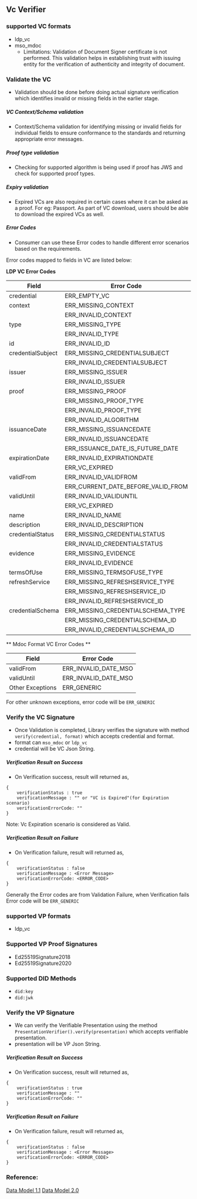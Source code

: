 ## **Vc Verifier**

### supported VC formats

- ldp_vc
- mso_mdoc 
  - Limitations: Validation of Document Signer certificate is not performed. This validation helps in establishing trust with issuing entity for the verification of authenticity and integrity of document.

### Validate the VC
- Validation should be done before doing actual signature verification which identifies invalid or missing fields in the earlier stage.
##### VC Context/Schema validation
- Context/Schema validation for identifying missing or invalid fields for individual fields to ensure conformance to the standards and returning appropriate error messages.
##### Proof type validation
- Checking for supported algorithm is being used if proof has JWS and check for supported proof types.
##### Expiry validation
- Expired VCs are also required in certain cases where it can be asked as a proof. For eg: Passport. As part of VC download, users should be able to download the expired VCs as well.

##### Error Codes
- Consumer can use these Error codes to handle different error scenarios based on the requirements.

Error codes mapped to fields in VC are listed below:

**LDP VC Error Codes**

| Field                     | Error Code                                  |
|---------------------------|---------------------------------------------|
| credential                | ERR_EMPTY_VC                                |
| context                   | ERR_MISSING_CONTEXT                         |
|                           | ERR_INVALID_CONTEXT                         |
| type                      | ERR_MISSING_TYPE                            |
|                           | ERR_INVALID_TYPE                            |
| id                        | ERR_INVALID_ID                              |
| credentialSubject         | ERR_MISSING_CREDENTIALSUBJECT              |
|                           | ERR_INVALID_CREDENTIALSUBJECT              |
| issuer                    | ERR_MISSING_ISSUER                         |
|                           | ERR_INVALID_ISSUER                         |
| proof                     | ERR_MISSING_PROOF                           |
|                           | ERR_MISSING_PROOF_TYPE                      |
|                           | ERR_INVALID_PROOF_TYPE                      |
|                           | ERR_INVALID_ALGORITHM                       |
| issuanceDate              | ERR_MISSING_ISSUANCEDATE                   |
|                           | ERR_INVALID_ISSUANCEDATE                   |
|                           | ERR_ISSUANCE_DATE_IS_FUTURE_DATE           |
| expirationDate            | ERR_INVALID_EXPIRATIONDATE                  |
|                           | ERR_VC_EXPIRED                             |
| validFrom                 | ERR_INVALID_VALIDFROM                       |
|                           | ERR_CURRENT_DATE_BEFORE_VALID_FROM    |
| validUntil                | ERR_INVALID_VALIDUNTIL                      |
|                           | ERR_VC_EXPIRED                             |
| name                      | ERR_INVALID_NAME                            |
| description               | ERR_INVALID_DESCRIPTION                     |
| credentialStatus          | ERR_MISSING_CREDENTIALSTATUS                |
|                           | ERR_INVALID_CREDENTIALSTATUS                |
| evidence                  | ERR_MISSING_EVIDENCE                       |
|                           | ERR_INVALID_EVIDENCE                       |
| termsOfUse                | ERR_MISSING_TERMSOFUSE_TYPE                |
| refreshService            | ERR_MISSING_REFRESHSERVICE_TYPE            |
|                           | ERR_MISSING_REFRESHSERVICE_ID              |
|                           | ERR_INVALID_REFRESHSERVICE_ID              |
| credentialSchema          | ERR_MISSING_CREDENTIALSCHEMA_TYPE          |
|                           | ERR_MISSING_CREDENTIALSCHEMA_ID            |
|                           | ERR_INVALID_CREDENTIALSCHEMA_ID            |


** Mdoc Format VC Error Codes **

| Field            | Error Code           |
|------------------|----------------------|
| validFrom        | ERR_INVALID_DATE_MSO |
| validUntil       | ERR_INVALID_DATE_MSO  |
| Other Exceptions | ERR_GENERIC     |

For other unknown  exceptions, error code will be `ERR_GENERIC`

### Verify the VC Signature
-  Once Validation is completed, Library verifies the signature with method `verify(credential, format)` which accepts credential and format.
- format can `mso_mdoc` or `ldp_vc`
- credential will be VC Json String.

##### Verification Result on Success
- On Verification success, result will returned as,
```
{
    verificationStatus : true
    verificationMessage : "" or "VC is Expired"(for Expiration scenario)
    verificationErrorCode: ""
}
```

Note: Vc Expiration scenario is considered as Valid.

##### Verification Result on Failure
- On Verification failure, result will returned as,
```
{
    verificationStatus : false
    verificationMessage : <Error Message>
    verificationErrorCode: <ERROR_CODE>
}
```
Generally the Error codes are from Validation Failure, when Verification fails Error code will be `ERR_GENERIC`

### supported VP formats

- ldp_vc

### Supported VP Proof Signatures

- Ed25519Signature2018
- Ed25519Signature2020

### Supported DID Methods

- `did:key`
- `did:jwk`

### Verify the VP Signature
-  We can verify the Verifiable Presentation using the method `PresentationVerifier().verify(presentation)` which accepts verifiable presentation.
- presentation will be VP Json String.

##### Verification Result on Success
- On Verification success, result will returned as,
```
{
    verificationStatus : true
    verificationMessage : "" 
    verificationErrorCode: ""
}
```

##### Verification Result on Failure
- On Verification failure, result will returned as,
```
{
    verificationStatus : false
    verificationMessage : <Error Message>
    verificationErrorCode: <ERROR_CODE>
}
```

### Reference:
[Data Model 1.1](https://www.w3.org/TR/vc-data-model-1.1/)
[Data Model 2.0](https://www.w3.org/TR/vc-data-model-2.0/)